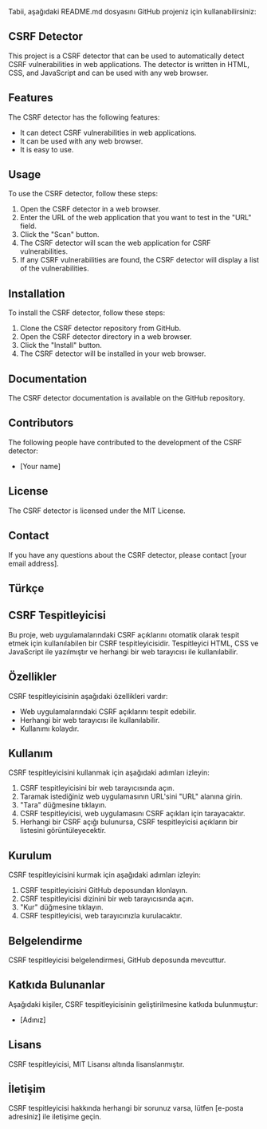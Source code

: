 Tabii, aşağıdaki README.md dosyasını GitHub projeniz için kullanabilirsiniz:

## CSRF Detector

This project is a CSRF detector that can be used to automatically detect CSRF vulnerabilities in web applications. The detector is written in HTML, CSS, and JavaScript and can be used with any web browser.

## Features

The CSRF detector has the following features:

* It can detect CSRF vulnerabilities in web applications.
* It can be used with any web browser.
* It is easy to use.

## Usage

To use the CSRF detector, follow these steps:

1. Open the CSRF detector in a web browser.
2. Enter the URL of the web application that you want to test in the "URL" field.
3. Click the "Scan" button.
4. The CSRF detector will scan the web application for CSRF vulnerabilities.
5. If any CSRF vulnerabilities are found, the CSRF detector will display a list of the vulnerabilities.

## Installation

To install the CSRF detector, follow these steps:

1. Clone the CSRF detector repository from GitHub.
2. Open the CSRF detector directory in a web browser.
3. Click the "Install" button.
4. The CSRF detector will be installed in your web browser.

## Documentation

The CSRF detector documentation is available on the GitHub repository.

## Contributors

The following people have contributed to the development of the CSRF detector:

* [Your name]

## License

The CSRF detector is licensed under the MIT License.

## Contact

If you have any questions about the CSRF detector, please contact [your email address].

## Türkçe

## CSRF Tespitleyicisi

Bu proje, web uygulamalarındaki CSRF açıklarını otomatik olarak tespit etmek için kullanılabilen bir CSRF tespitleyicisidir. Tespitleyici HTML, CSS ve JavaScript ile yazılmıştır ve herhangi bir web tarayıcısı ile kullanılabilir.

## Özellikler

CSRF tespitleyicisinin aşağıdaki özellikleri vardır:

* Web uygulamalarındaki CSRF açıklarını tespit edebilir.
* Herhangi bir web tarayıcısı ile kullanılabilir.
* Kullanımı kolaydır.

## Kullanım

CSRF tespitleyicisini kullanmak için aşağıdaki adımları izleyin:

1. CSRF tespitleyicisini bir web tarayıcısında açın.
2. Taramak istediğiniz web uygulamasının URL'sini "URL" alanına girin.
3. "Tara" düğmesine tıklayın.
4. CSRF tespitleyicisi, web uygulamasını CSRF açıkları için tarayacaktır.
5. Herhangi bir CSRF açığı bulunursa, CSRF tespitleyicisi açıkların bir listesini görüntüleyecektir.

## Kurulum

CSRF tespitleyicisini kurmak için aşağıdaki adımları izleyin:

1. CSRF tespitleyicisini GitHub deposundan klonlayın.
2. CSRF tespitleyicisi dizinini bir web tarayıcısında açın.
3. "Kur" düğmesine tıklayın.
4. CSRF tespitleyicisi, web tarayıcınızla kurulacaktır.

## Belgelendirme

CSRF tespitleyicisi belgelendirmesi, GitHub deposunda mevcuttur.

## Katkıda Bulunanlar

Aşağıdaki kişiler, CSRF tespitleyicisinin geliştirilmesine katkıda bulunmuştur:

* [Adınız]

## Lisans

CSRF tespitleyicisi, MIT Lisansı altında lisanslanmıştır.

## İletişim

CSRF tespitleyicisi hakkında herhangi bir sorunuz varsa, lütfen [e-posta adresiniz] ile iletişime geçin.

